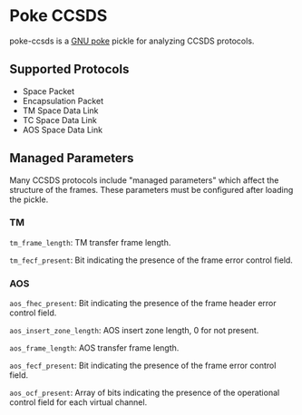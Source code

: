 # Poke CCSDS
poke-ccsds is a [GNU poke](https://www.jemarch.net/poke) pickle for analyzing
CCSDS protocols.

## Supported Protocols

* Space Packet
* Encapsulation Packet
* TM Space Data Link
* TC Space Data Link
* AOS Space Data Link

## Managed Parameters
Many CCSDS protocols include "managed parameters" which affect the structure of
the frames.  These parameters must be configured after loading the pickle.

### TM
`tm_frame_length`: TM transfer frame length.

`tm_fecf_present`: Bit indicating the presence of the frame error control field.

### AOS
`aos_fhec_present`: Bit indicating the presence of the frame header error
control field.

`aos_insert_zone_length`: AOS insert zone length, 0 for not present.

`aos_frame_length`: AOS transfer frame length.

`aos_fecf_present`: Bit indicating the presence of the frame error control
field.

`aos_ocf_present`: Array of bits indicating the presence of the operational
control field for each virtual channel.
